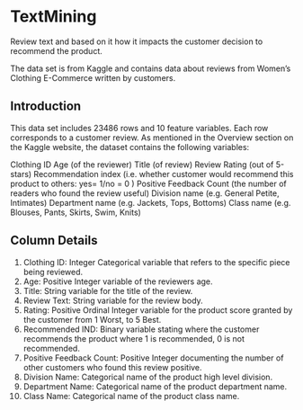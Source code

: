 # TextMining
Review text and based on it how it impacts the customer decision to recommend the product. 
<p>
The data set is from Kaggle and contains data about reviews from Women’s Clothing E-Commerce written by customers.
</p>

## Introduction

This data set includes 23486 rows and 10 feature variables. Each row corresponds to a customer review. As mentioned in the Overview section on the Kaggle website, the dataset contains the following variables:

Clothing ID
Age (of the reviewer)
Title (of review)
Review
Rating (out of 5-stars)
Recommendation index (i.e. whether customer would recommend this product to others: yes= 1/no = 0 )
Positive Feedback Count (the number of readers who found the review useful)
Division name (e.g. General Petite, Intimates)
Department name (e.g. Jackets, Tops, Bottoms)
Class name (e.g. Blouses, Pants, Skirts, Swim, Knits)

## Column Details

<ol>
  <li> Clothing ID: Integer Categorical variable that refers to the specific piece being reviewed. </li>
  <li> Age: Positive Integer variable of the reviewers age. </li>
  <li> Title: String variable for the title of the review. </li>
  <li> Review Text: String variable for the review body. </li>
  <li> Rating: Positive Ordinal Integer variable for the product score granted by the customer from 1 Worst, to 5 Best. </li>
  <li> Recommended IND: Binary variable stating where the customer recommends the product where 1 is recommended, 0 is not recommended. </li>
  <li> Positive Feedback Count: Positive Integer documenting the number of other customers who found this review positive. </li>
  <li> Division Name: Categorical name of the product high level division. </li>
  <li> Department Name: Categorical name of the product department name. </li>
  <li> Class Name: Categorical name of the product class name.</li>
